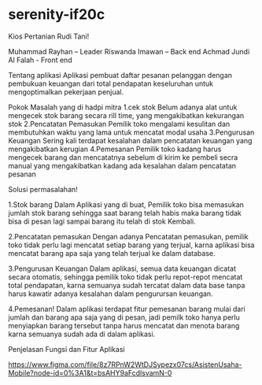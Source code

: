 # serenity-if20c

Kios Pertanian Rudi Tani!

Muhammad Rayhan – Leader
Riswanda Imawan – Back end
Achmad Jundi Al Falah - Front end

Tentang aplikasi
Aplikasi pembuat daftar pesanan pelanggan dengan pembukuan keuangan dari total pendapatan keseluruhan untuk mengoptimalkan pekerjaan penjual.

Pokok Masalah yang di hadpi mitra
1.cek stok
Belum adanya alat untuk mengecek stok barang secara rill time, yang mengakibatkan kekurangan stok
2.Pencatatan Pemasukan
Pemilik toko mengalami kesulitan dan membutuhkan waktu yang lama untuk mencatat modal usaha
3.Pengurusan Keuangan
Sering kali terdapat kesalahan dalam pencatatan keuangan yang mengakibatkan kerugian
4.Pemesanan
Pemilik toko kadang harus mengecek barang dan mencatatnya sebelum di kirim ke pembeli secra manual yang mengakibatkan kadang ada kesalahan dalam pencatatan pesanan

Solusi permasalahan!

1.Stok barang
Dalam Aplikasi yang di buat, Pemilik toko bisa memasukan jumlah stok barang sehingga saat barang telah habis maka barang tidak bisa di pesan lagi sampai barang itu telah di stok Kembali.

2.Pencatatan pemasukan
Dengan adanya Pencatatan pemasukan, pemilik toko tidak perlu lagi mencatat setiap barang yang terjual, karna aplikasi bisa mencatat barang apa saja yang telah terjual ke dalam database.

3.Pengurusan Keuangan
Dalam aplikasi, semua data keuangan dicatat secara otomatis, sehingga pemilik toko tidak perlu repot-repot mencatat total pendapatan, karna semuanya sudah tercatat dalam data base tanpa harus kawatir adanya kesalahan dalam pengurursan keuangan.

4.Pemesanan!
Dalam aplikasi terdapat fitur pemesanan barang mulai dari jumlah dan barang apa saja yang di pesan, jadi pemilk toko hanya perlu menyiapkan barang tersebut tanpa harus mencatat dan menota barang karna semuanya sudah ada di dalam aplikasi.

Penjelasan Fungsi dan Fitur Aplikasi 

https://www.figma.com/file/8z7RPnW2WtDJSypezx07cs/AsistenUsaha-Mobile?node-id=0%3A1&t=bsAHY9aFcdlsvamN-0



